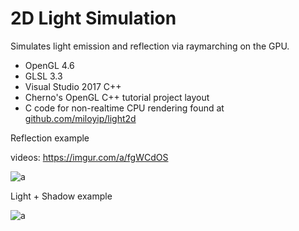 # 2D Light Simulation

Simulates light emission and reflection via raymarching on the GPU.

* OpenGL 4.6
* GLSL 3.3
* Visual Studio 2017 C++
* Cherno's OpenGL C++ tutorial project layout
* C code for non-realtime CPU rendering found at [github.com/miloyip/light2d](https://github.com/miloyip/light2d)

Reflection example

videos: https://imgur.com/a/fgWCdOS

![a](https://i.imgur.com/8y5Ms1W.jpg)

Light + Shadow example

![a](https://i.imgur.com/yK8EHX8.jpg)

